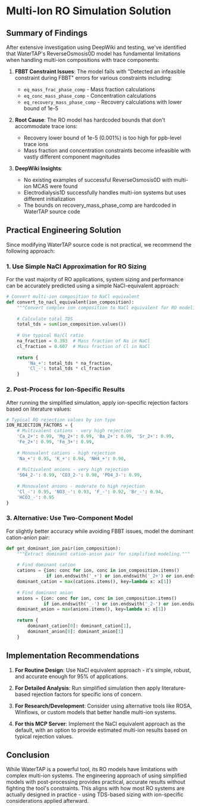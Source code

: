 # Multi-Ion RO Simulation Solution

## Summary of Findings

After extensive investigation using DeepWiki and testing, we've identified that WaterTAP's ReverseOsmosis0D model has fundamental limitations when handling multi-ion compositions with trace components:

1. **FBBT Constraint Issues**: The model fails with "Detected an infeasible constraint during FBBT" errors for various constraints including:
   - `eq_mass_frac_phase_comp` - Mass fraction calculations
   - `eq_conc_mass_phase_comp` - Concentration calculations
   - `eq_recovery_mass_phase_comp` - Recovery calculations with lower bound of 1e-5

2. **Root Cause**: The RO model has hardcoded bounds that don't accommodate trace ions:
   - Recovery lower bound of 1e-5 (0.001%) is too high for ppb-level trace ions
   - Mass fraction and concentration constraints become infeasible with vastly different component magnitudes

3. **DeepWiki Insights**:
   - No existing examples of successful ReverseOsmosis0D with multi-ion MCAS were found
   - Electrodialysis1D successfully handles multi-ion systems but uses different initialization
   - The bounds on recovery_mass_phase_comp are hardcoded in WaterTAP source code

## Practical Engineering Solution

Since modifying WaterTAP source code is not practical, we recommend the following approach:

### 1. Use Simple NaCl Approximation for RO Sizing

For the vast majority of RO applications, system sizing and performance can be accurately predicted using a simple NaCl-equivalent approach:

```python
# Convert multi-ion composition to NaCl equivalent
def convert_to_nacl_equivalent(ion_composition):
    """Convert complex ion composition to NaCl equivalent for RO modeling."""
    
    # Calculate total TDS
    total_tds = sum(ion_composition.values())
    
    # Use typical Na/Cl ratio
    na_fraction = 0.393  # Mass fraction of Na in NaCl
    cl_fraction = 0.607  # Mass fraction of Cl in NaCl
    
    return {
        'Na_+': total_tds * na_fraction,
        'Cl_-': total_tds * cl_fraction
    }
```

### 2. Post-Process for Ion-Specific Results

After running the simplified simulation, apply ion-specific rejection factors based on literature values:

```python
# Typical RO rejection values by ion type
ION_REJECTION_FACTORS = {
    # Multivalent cations - very high rejection
    'Ca_2+': 0.99, 'Mg_2+': 0.99, 'Ba_2+': 0.99, 'Sr_2+': 0.99,
    'Fe_2+': 0.99, 'Fe_3+': 0.99,
    
    # Monovalent cations - high rejection
    'Na_+': 0.95, 'K_+': 0.94, 'NH4_+': 0.90,
    
    # Multivalent anions - very high rejection  
    'SO4_2-': 0.99, 'CO3_2-': 0.98, 'PO4_3-': 0.99,
    
    # Monovalent anions - moderate to high rejection
    'Cl_-': 0.95, 'NO3_-': 0.93, 'F_-': 0.92, 'Br_-': 0.94,
    'HCO3_-': 0.95
}
```

### 3. Alternative: Use Two-Component Model

For slightly better accuracy while avoiding FBBT issues, model the dominant cation-anion pair:

```python
def get_dominant_ion_pair(ion_composition):
    """Extract dominant cation-anion pair for simplified modeling."""
    
    # Find dominant cation
    cations = {ion: conc for ion, conc in ion_composition.items() 
               if ion.endswith('_+') or ion.endswith('_2+') or ion.endswith('_3+')}
    dominant_cation = max(cations.items(), key=lambda x: x[1])
    
    # Find dominant anion
    anions = {ion: conc for ion, conc in ion_composition.items()
              if ion.endswith('_-') or ion.endswith('_2-') or ion.endswith('_3-')}
    dominant_anion = max(anions.items(), key=lambda x: x[1])
    
    return {
        dominant_cation[0]: dominant_cation[1],
        dominant_anion[0]: dominant_anion[1]
    }
```

## Implementation Recommendations

1. **For Routine Design**: Use NaCl equivalent approach - it's simple, robust, and accurate enough for 95% of applications.

2. **For Detailed Analysis**: Run simplified simulation then apply literature-based rejection factors for specific ions of concern.

3. **For Research/Development**: Consider using alternative tools like ROSA, Winflows, or custom models that better handle multi-ion systems.

4. **For this MCP Server**: Implement the NaCl equivalent approach as the default, with an option to provide estimated multi-ion results based on typical rejection values.

## Conclusion

While WaterTAP is a powerful tool, its RO models have limitations with complex multi-ion systems. The engineering approach of using simplified models with post-processing provides practical, accurate results without fighting the tool's constraints. This aligns with how most RO systems are actually designed in practice - using TDS-based sizing with ion-specific considerations applied afterward.